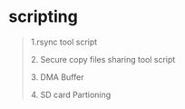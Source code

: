 # scripting

> <p> 1.rsync tool script </p>
> <p> 2. Secure copy files sharing tool script </p>
> <P> 3. DMA Buffer</P>
> <p> 4. SD card Partioning </p>
